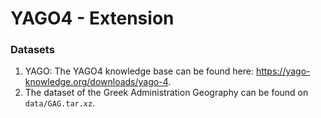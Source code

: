 # YAGO4 - Extension

### Datasets

1. YAGO: The YAGO4 knowledge base can be found here: https://yago-knowledge.org/downloads/yago-4.
2. The dataset of the Greek Administration Geography can be found on `data/GAG.tar.xz`.  
